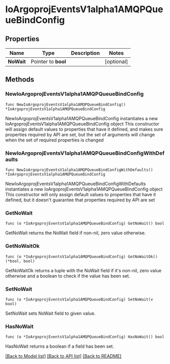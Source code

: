 # IoArgoprojEventsV1alpha1AMQPQueueBindConfig

## Properties

Name | Type | Description | Notes
------------ | ------------- | ------------- | -------------
**NoWait** | Pointer to **bool** |  | [optional] 

## Methods

### NewIoArgoprojEventsV1alpha1AMQPQueueBindConfig

`func NewIoArgoprojEventsV1alpha1AMQPQueueBindConfig() *IoArgoprojEventsV1alpha1AMQPQueueBindConfig`

NewIoArgoprojEventsV1alpha1AMQPQueueBindConfig instantiates a new IoArgoprojEventsV1alpha1AMQPQueueBindConfig object
This constructor will assign default values to properties that have it defined,
and makes sure properties required by API are set, but the set of arguments
will change when the set of required properties is changed

### NewIoArgoprojEventsV1alpha1AMQPQueueBindConfigWithDefaults

`func NewIoArgoprojEventsV1alpha1AMQPQueueBindConfigWithDefaults() *IoArgoprojEventsV1alpha1AMQPQueueBindConfig`

NewIoArgoprojEventsV1alpha1AMQPQueueBindConfigWithDefaults instantiates a new IoArgoprojEventsV1alpha1AMQPQueueBindConfig object
This constructor will only assign default values to properties that have it defined,
but it doesn't guarantee that properties required by API are set

### GetNoWait

`func (o *IoArgoprojEventsV1alpha1AMQPQueueBindConfig) GetNoWait() bool`

GetNoWait returns the NoWait field if non-nil, zero value otherwise.

### GetNoWaitOk

`func (o *IoArgoprojEventsV1alpha1AMQPQueueBindConfig) GetNoWaitOk() (*bool, bool)`

GetNoWaitOk returns a tuple with the NoWait field if it's non-nil, zero value otherwise
and a boolean to check if the value has been set.

### SetNoWait

`func (o *IoArgoprojEventsV1alpha1AMQPQueueBindConfig) SetNoWait(v bool)`

SetNoWait sets NoWait field to given value.

### HasNoWait

`func (o *IoArgoprojEventsV1alpha1AMQPQueueBindConfig) HasNoWait() bool`

HasNoWait returns a boolean if a field has been set.


[[Back to Model list]](../README.md#documentation-for-models) [[Back to API list]](../README.md#documentation-for-api-endpoints) [[Back to README]](../README.md)


